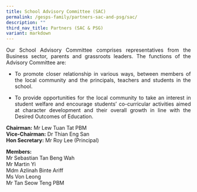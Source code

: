 ```yaml
---
title: School Advisory Committee (SAC)
permalink: /gesps-family/partners-sac-and-psg/sac/
description: ""
third_nav_title: Partners (SAC & PSG)
variant: markdown
---
```

<p align="justify">Our School Advisory Committee comprises representatives from the Business sector, parents and grassroots leaders. The functions of the Advisory Committee are:</p>

*   <p align="justify">To promote closer relationship in various ways, between members of the local community and the principals, teachers and students in the school.</p>
*   <p align="justify">To provide opportunities for the local community to take an interest in student welfare and encourage students’ co-curricular activities aimed at character development and their overall growth in line with the Desired Outcomes of Education.</p>

<b>Chairman:</b>&nbsp;Mr Lew Tuan Tat PBM<br>
<b>Vice-Chairman:</b>&nbsp;Dr Thian Eng San  
<b>Hon Secretary:</b>&nbsp;Mr Roy Lee (Principal)

<b>Members:</b><br>
Mr Sebastian Tan Beng Wah<br>
Mr Martin Yi<br>
Mdm Azlinah Binte Ariff<br>
Ms Von Leong<br>
Mr Tan Seow Teng PBM